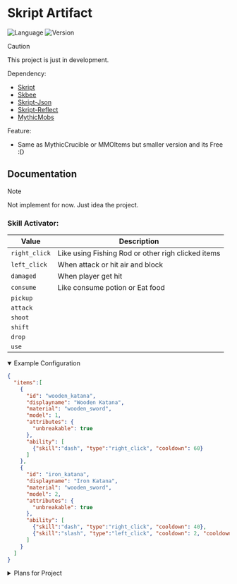 # Skript Artifact
<p>
	<img alt="Language" alight=center src="https://img.shields.io/badge/Language-Skript-orange?style=flat">
	<img alt="Version" src="https://img.shields.io/badge/Version-0.1--dev-light?style=flat">
</p>

> [!CAUTION]
> This project is just in development.

Dependency:
- [Skript](https://github.com/SkriptLang/Skript)
- [Skbee](https://github.com/ShaneBeee/SkBee)
- [Skript-Json](https://github.com/btk5h/skript-json)
- [Skript-Reflect](https://github.com/SkriptLang/skript-reflect)
- [MythicMobs](https://mythiccraft.io/index.php)

Feature:
- Same as MythicCrucible or MMOItems but smaller version and its Free :D

## Documentation

> [!NOTE]
> Not implement for now. Just idea the project.

### Skill Activator:

|Value                                             |Description                                       |
|--------------------------------------------------|--------------------------------------------------|
|`right_click`                                     |Like using Fishing Rod or other righ clicked items|
|`left_click`                                      |When attack or hit air and block                  |
|`damaged`                                         |When player get hit                               |
|`consume`                                         |Like consume potion or Eat food                   |
|`pickup`                                          |                                                  |
|`attack`                                          |                                                  |
|`shoot`                                           |                                                  |
|`shift`                                           |                                                  |
|`drop`                                            |                                                  |
|`use`                                             |                                                  |

<details open>
	<summary>Example Configuration</summary>

```json
{
  "items":[
    {
      "id": "wooden_katana",
      "displayname": "Wooden Katana",
      "material": "wooden_sword",
      "model": 1,
      "attributes": {
        "unbreakable": true
      },
      "ability": [
        {"skill":"dash", "type":"right_click", "cooldown": 60}
      ]
    },
    {
      "id": "iron_katana",
      "displayname": "Iron Katana",
      "material": "wooden_sword",
      "model": 2,
      "attributes": {
        "unbreakable": true
      },
      "ability": [
        {"skill":"dash", "type":"right_click", "cooldown": 40},
        {"skill":"slash", "type":"left_click", "cooldown": 2, "cooldown_warn":false}
      ]
    }
  ]
}
```

</details>

<details close>
	<summary>Plans for Project</summary>

- [ ] Oraxen support
- [ ] Itemsadder support
- [ ] Item abilities activator
- [ ] Armor abilities activator
- [ ] File configuration items
- [ ] Change file configuration to YML without addon plugin
- [ ] Modifying damage or attributes skill on configuration item
- [ ] Make own Json system array list(For reduce dependency of plugins)
- [ ] Make own NBT system system using NMS(For reduce dependency of plugins)

</details>